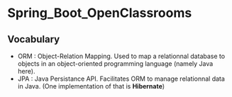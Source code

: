 # Spring_Boot_OpenClassrooms

## Vocabulary

- ORM : Object-Relation Mapping. Used to map a relationnal database to objects in an object-oriented programming language (namely Java here).
- JPA : Java Persistance API. Facilitates ORM to manage relationnal data in Java. (One implementation of that is **Hibernate**)
